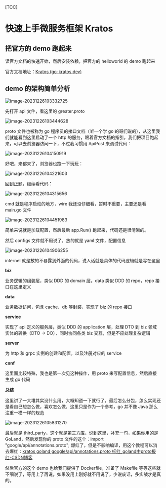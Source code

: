 [TOC]

# 快速上手微服务框架 Kratos

## 把官方的 demo 跑起来

读官方文档的快速开始，然后安装依赖，把官方的 helloworld 的 demo 跑起来

官方文档地址：[Kratos (go-kratos.dev)](https://go-kratos.dev/)

## demo 的架构简单分析

![image-20231226103332725](https://formyblog-1316637577.cos.ap-guangzhou.myqcloud.com/img/image-20231226103332725.png)

先打开 api 文件，看这里的 greater.proto

![image-20231226103444628](https://formyblog-1316637577.cos.ap-guangzhou.myqcloud.com/img/image-20231226103444628.png)

proto 文件也被称为 go 程序员的接口文档（听一个学 go 的哥们说的），从这里我们就能看到这里启动了一个 http 的服务，跟着官方文档的指引，我们把项目跑起来，可以去浏览器访问一下，不过我习惯用 ApiPost 来调试代码：

![image-20231226104150919](https://formyblog-1316637577.cos.ap-guangzhou.myqcloud.com/img/image-20231226104150919.png)

好吧，来都来了，浏览器也跑一下玩玩：

![image-20231226104221603](https://formyblog-1316637577.cos.ap-guangzhou.myqcloud.com/img/image-20231226104221603.png)

回到正题，继续看代码：

![image-20231226104315656](https://formyblog-1316637577.cos.ap-guangzhou.myqcloud.com/img/image-20231226104315656.png)

cmd 就是程序启动的地方，wire 我还没仔细看，暂时不重要，主要还是看 main.go 文件

![image-20231226104451983](https://formyblog-1316637577.cos.ap-guangzhou.myqcloud.com/img/image-20231226104451983.png)

简单来说就是加载配置，然后最后 app.Run() 跑起来，代码还是很清晰的。

然后 configs 文件就不用说了，放的就是 yaml 文件，配置信息

![image-20231226104906255](https://formyblog-1316637577.cos.ap-guangzhou.myqcloud.com/img/image-20231226104906255.png)

internel 就是放的不暴露到外面的代码，说人话就是具体的代码逻辑就是写在这里

**biz**

业务逻辑的组装层，类似 DDD 的 domain 层，data 类似 DDD 的 repo，repo 接口在这里定义

**data**

业务数据访问，包含 cache、db 等封装，实现了 biz 的 repo 接口

**service**

实现了 api 定义的服务层，类似 DDD 的 application 层，处理 DTO 到 biz 领域实体的转换（DTO -> DO），同时协同各类 biz 交互，但是不应处理复杂逻辑

**server**

为 http 和 grpc 实例的创建和配置，以及注册对应的 service 

**conf**

这里面比较特殊，我也是第一次见这种操作，用 proto 来写配置信息，然后直接生成 go 代码

**总结**

这里讲了一大堆其实没什么用，大概知道一下就行了，最后怎么分包，怎么实现还是看自己想怎么做，喜欢怎么做，这里只是作为一个参考，go 并不像 Java 那么注重一模一样的规范

![image-20231226105831270](https://formyblog-1316637577.cos.ap-guangzhou.myqcloud.com/img/image-20231226105831270.png)

最后就是 third_party，这个就是第三方库，说到这里，补充一句，如果你用的是 GoLand，然后发现你的 proto 文件的这个：import "google/api/annotations.proto"; 爆红了，但是不影响编译，用这个教程可以消去爆红：[kratos goland google/api/annotations.proto 标红_goland中proto报红-CSDN博客](https://blog.csdn.net/brazor/article/details/124455504)



然后官方的这个 demo 也给我们提供了 Dockerfile，准备了 Makefile 等等这些就不细说了，等用上了再说，如果没用上刚好就不用说了，少说废话，多实战才是真的。

